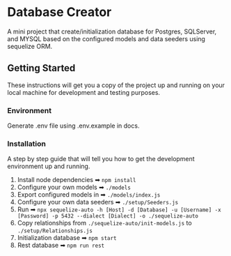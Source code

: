 # Database Creator

A mini project that create/initialization database for Postgres, SQLServer, and MYSQL based on the configured models and data seeders using sequelize ORM.

## Getting Started

These instructions will get you a copy of the project up and running on your local machine for development and testing purposes.

### Environment

Generate .env file using .env.example in docs.

### Installation

A step by step guide that will tell you how to get the development environment up and running.

1. Install node dependencies ➡ `npm install`
2. Configure your own models ➡ `./models`
3. Export configured models in ➡ `./models/index.js`
4. Configure your own data seeders ➡ `./setup/Seeders.js`
5. Run ➡ `npx sequelize-auto -h [Host] -d [Database] -u [Username] -x [Password] -p 5432 --dialect [Dialect] -o ./sequelize-auto`
6. Copy relationships from `./sequelize-auto/init-models.js` to `./setup/Relationships.js`
7. Initialization database ➡ `npm start`
8. Rest database ➡ `npm run rest`
